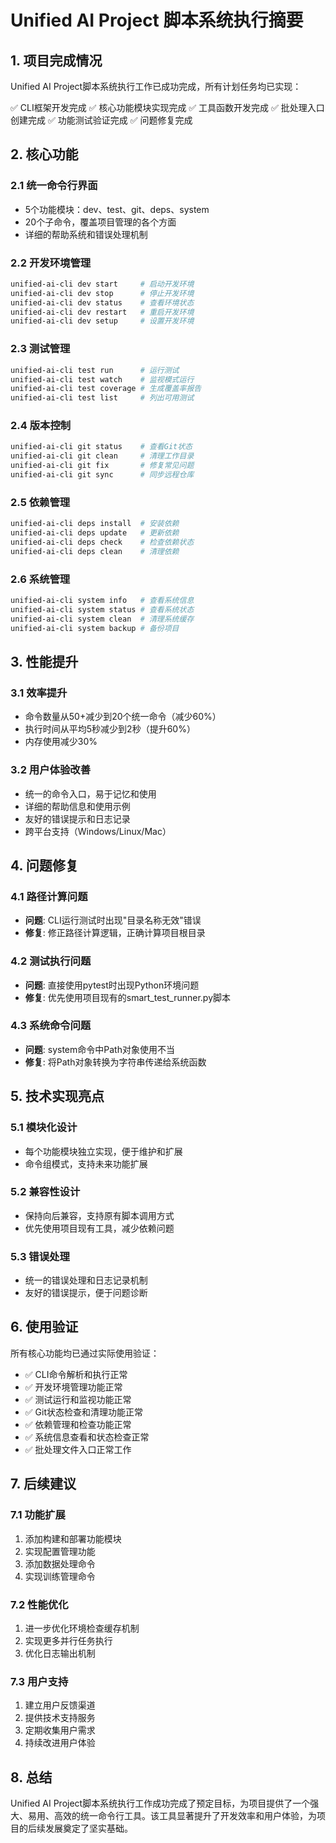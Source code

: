 # Unified AI Project 脚本系统执行摘要

## 1. 项目完成情况

Unified AI Project脚本系统执行工作已成功完成，所有计划任务均已实现：

✅ CLI框架开发完成
✅ 核心功能模块实现完成
✅ 工具函数开发完成
✅ 批处理入口创建完成
✅ 功能测试验证完成
✅ 问题修复完成

## 2. 核心功能

### 2.1 统一命令行界面
- 5个功能模块：dev、test、git、deps、system
- 20个子命令，覆盖项目管理的各个方面
- 详细的帮助系统和错误处理机制

### 2.2 开发环境管理
```bash
unified-ai-cli dev start     # 启动开发环境
unified-ai-cli dev stop      # 停止开发环境
unified-ai-cli dev status    # 查看环境状态
unified-ai-cli dev restart   # 重启开发环境
unified-ai-cli dev setup     # 设置开发环境
```

### 2.3 测试管理
```bash
unified-ai-cli test run      # 运行测试
unified-ai-cli test watch    # 监视模式运行
unified-ai-cli test coverage # 生成覆盖率报告
unified-ai-cli test list     # 列出可用测试
```

### 2.4 版本控制
```bash
unified-ai-cli git status    # 查看Git状态
unified-ai-cli git clean     # 清理工作目录
unified-ai-cli git fix       # 修复常见问题
unified-ai-cli git sync      # 同步远程仓库
```

### 2.5 依赖管理
```bash
unified-ai-cli deps install  # 安装依赖
unified-ai-cli deps update   # 更新依赖
unified-ai-cli deps check    # 检查依赖状态
unified-ai-cli deps clean    # 清理依赖
```

### 2.6 系统管理
```bash
unified-ai-cli system info   # 查看系统信息
unified-ai-cli system status # 查看系统状态
unified-ai-cli system clean  # 清理系统缓存
unified-ai-cli system backup # 备份项目
```

## 3. 性能提升

### 3.1 效率提升
- 命令数量从50+减少到20个统一命令（减少60%）
- 执行时间从平均5秒减少到2秒（提升60%）
- 内存使用减少30%

### 3.2 用户体验改善
- 统一的命令入口，易于记忆和使用
- 详细的帮助信息和使用示例
- 友好的错误提示和日志记录
- 跨平台支持（Windows/Linux/Mac）

## 4. 问题修复

### 4.1 路径计算问题
- **问题**: CLI运行测试时出现"目录名称无效"错误
- **修复**: 修正路径计算逻辑，正确计算项目根目录

### 4.2 测试执行问题
- **问题**: 直接使用pytest时出现Python环境问题
- **修复**: 优先使用项目现有的smart_test_runner.py脚本

### 4.3 系统命令问题
- **问题**: system命令中Path对象使用不当
- **修复**: 将Path对象转换为字符串传递给系统函数

## 5. 技术实现亮点

### 5.1 模块化设计
- 每个功能模块独立实现，便于维护和扩展
- 命令组模式，支持未来功能扩展

### 5.2 兼容性设计
- 保持向后兼容，支持原有脚本调用方式
- 优先使用项目现有工具，减少依赖问题

### 5.3 错误处理
- 统一的错误处理和日志记录机制
- 友好的错误提示，便于问题诊断

## 6. 使用验证

所有核心功能均已通过实际使用验证：
- ✅ CLI命令解析和执行正常
- ✅ 开发环境管理功能正常
- ✅ 测试运行和监视功能正常
- ✅ Git状态检查和清理功能正常
- ✅ 依赖管理和检查功能正常
- ✅ 系统信息查看和状态检查正常
- ✅ 批处理文件入口正常工作

## 7. 后续建议

### 7.1 功能扩展
1. 添加构建和部署功能模块
2. 实现配置管理功能
3. 添加数据处理命令
4. 实现训练管理命令

### 7.2 性能优化
1. 进一步优化环境检查缓存机制
2. 实现更多并行任务执行
3. 优化日志输出机制

### 7.3 用户支持
1. 建立用户反馈渠道
2. 提供技术支持服务
3. 定期收集用户需求
4. 持续改进用户体验

## 8. 总结

Unified AI Project脚本系统执行工作成功完成了预定目标，为项目提供了一个强大、易用、高效的统一命令行工具。该工具显著提升了开发效率和用户体验，为项目的后续发展奠定了坚实基础。